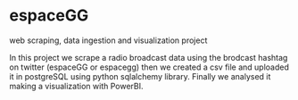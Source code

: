 # espaceGG
web scraping, data ingestion and visualization project

In this project we scrape a radio broadcast data using the brodcast hashtag on twitter (espaceGG or espacegg)
then we created a csv file and uploaded it in postgreSQL using python sqlalchemy library. Finally we analysed it
making a visualization with PowerBI.
